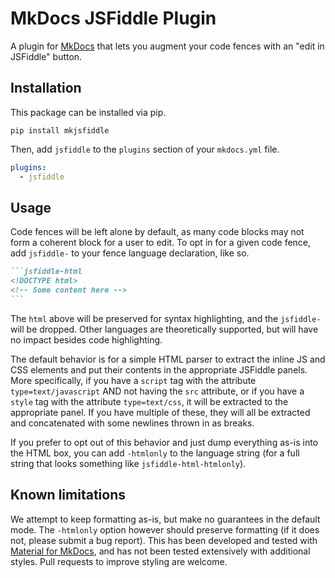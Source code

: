 # MkDocs JSFiddle Plugin

A plugin for [MkDocs](https://www.mkdocs.org/) that lets you
augment your code fences with an "edit in JSFiddle" button.

## Installation

This package can be installed via pip.

```
pip install mkjsfiddle
```

Then, add `jsfiddle` to the `plugins` section of your `mkdocs.yml`
file.

```yaml
plugins:
  - jsfiddle
```

## Usage

Code fences will be left alone by default, as many code blocks may not
form a coherent block for a user to edit. To opt in for a given code fence,
add `jsfiddle-` to your fence language declaration, like so.

~~~markdown
```jsfiddle-html
<!DOCTYPE html>
<!-- Some content here -->
```
~~~

The `html` above will be preserved for syntax highlighting, and the
`jsfiddle-` will be dropped. Other languages are theoretically
supported, but will have no impact besides code highlighting.

The default behavior is for a simple HTML parser to extract the inline JS
and CSS elements and put their contents in the appropriate JSFiddle panels.
More specifically, if you have a `script` tag with the attribute `type=text/javascript`
AND not having the `src` attribute, or if you have a `style` tag with the attribute
`type=text/css`, it will be extracted to the appropriate panel. If you have multiple
of these, they will all be extracted and concatenated with some newlines thrown in as
breaks.

If you prefer to opt out of this behavior and just dump everything as-is into
the HTML box, you can add `-htmlonly` to the language string (for a full string that
looks something like `jsfiddle-html-htmlonly`).

## Known limitations

We attempt to keep formatting as-is, but make no guarantees in the default mode. The
`-htmlonly` option however should preserve formatting (if it does not, please submit
a bug report). This has been developed and tested with [Material for MkDocs](https://github.com/squidfunk/mkdocs-material),
and has not been tested extensively with additional styles. Pull requests to improve styling
are welcome.

